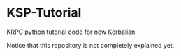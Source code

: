 # KSP-Tutorial
KRPC python tutorial code for new Kerbalian

Notice that this repository is not completely explained yet.
